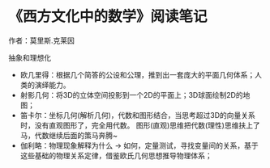 # 《西方文化中的数学》阅读笔记
作者：莫里斯.克莱因

抽象和理想化

* 欧几里得：根据几个简答的公设和公理，推到出一套庞大的平面几何体系；人类的演绎能力。
* 射影几何：将3D的立体空间投影到一个2D的平面上；3D球面绘制2D的地图；
* 笛卡尔：坐标几何(解析几何)，代数和图形结合，当思考超过3D的向量关系时，没有直观图形了，完全用代数。 图形(直观)思维把代数(理性)思维扶上了马，代数继续后面的策马奔腾~
* 伽利略：物理现象解释为什么 -> 如何，定量测试，寻找变量间的关系，基于这些基础的物理关系定律，借鉴欧氏几何思想推导物理体系；